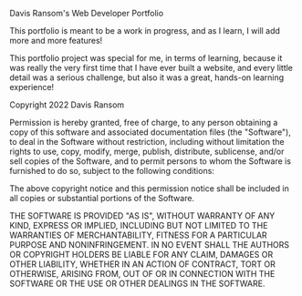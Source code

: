 Davis Ransom's Web Developer Portfolio 

This portfolio is meant to be a work in progress, and as I learn, I will add more and more features!

This portfolio project was special for me, in terms of learning, because it was really the very first time that I have ever built a website, and every little detail was a serious challenge, but also it was a great, hands-on learning experience!


Copyright 2022 Davis Ransom

Permission is hereby granted, free of charge, to any person obtaining a copy
of this software and associated documentation files (the "Software"), to deal
in the Software without restriction, including without limitation the rights
to use, copy, modify, merge, publish, distribute, sublicense, and/or sell
copies of the Software, and to permit persons to whom the Software is
furnished to do so, subject to the following conditions:

The above copyright notice and this permission notice shall be included in all
copies or substantial portions of the Software.

THE SOFTWARE IS PROVIDED "AS IS", WITHOUT WARRANTY OF ANY KIND, EXPRESS OR
IMPLIED, INCLUDING BUT NOT LIMITED TO THE WARRANTIES OF MERCHANTABILITY,
FITNESS FOR A PARTICULAR PURPOSE AND NONINFRINGEMENT. IN NO EVENT SHALL THE
AUTHORS OR COPYRIGHT HOLDERS BE LIABLE FOR ANY CLAIM, DAMAGES OR OTHER
LIABILITY, WHETHER IN AN ACTION OF CONTRACT, TORT OR OTHERWISE, ARISING FROM,
OUT OF OR IN CONNECTION WITH THE SOFTWARE OR THE USE OR OTHER DEALINGS IN THE
SOFTWARE.
